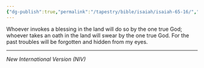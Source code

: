 ```yaml
---
{"dg-publish":true,"permalink":"/tapestry/bible/isaiah/isaiah-65-16/","title":"Isaiah 65:16","tags":["bible-verse","bible-verse"],"dgHomeLink":true,"dgShowLocalGraph":true,"dgEnableSearch":true}
---
```




Whoever invokes a blessing in the land will do so by the one true God; whoever takes an oath in the land will swear by the one true God. For the past troubles will be forgotten and hidden from my eyes.

---
*New International Version (NIV)*